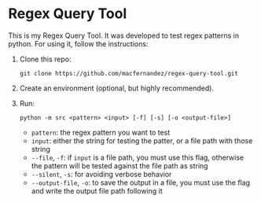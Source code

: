 # Regex Query Tool

This is my Regex Query Tool. It was developed to test regex patterns in python.
For using it, follow the instructions:

1. Clone this repo:

    ```{bash}
    git clone https://github.com/macfernandez/regex-query-tool.git
    ```

2. Create an environment (optional, but highly recommended).

3. Run:

    ```{bash}
    python -m src <pattern> <input> [-f] [-s] [-o <output-file>]
    ```

    - `pattern`: the regex pattern you want to test
    - `input`: either the string for testing the patter, or a file path with those string
    - `--file`, `-f`: if `input` is a file path, you must use this flag, otherwise the pattern will be tested against the file path as string
    - `--silent`, `-s`: for avoiding verbose behavior
    - `--output-file`, `-o`: to save the output in a file, you must use the flag and write the output file path following it
